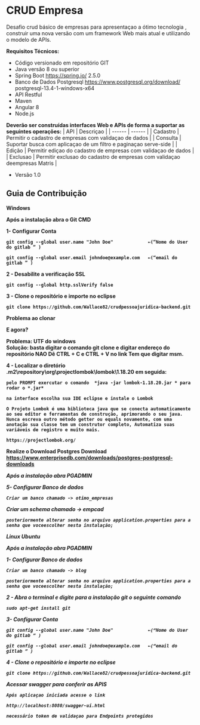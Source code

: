 # CRUD Empresa

Desafio crud básico de empresas para apresentaçao a ótimo tecnologia , construir uma nova versão com um framework Web mais atual e utilizando o modelo de APIs.

**Requisitos Técnicos:**

- Código versionado em repositório GIT
- Java versão 8 ou superior
- Spring Boot https://spring.io/  2.5.0
- Banco de Dados Postgresql https://www.postgresql.org/download/   postgresql-13.4-1-windows-x64
- API Restful
- Maven
- Angular 8
- Node.js 

**Deverão ser construídas interfaces Web e APIs de forma a suportar as seguintes operações:**
| API | Descriçao |
| ------ | ------ |
| Cadastro | Permitir o cadastro de empresas com validaçao  de dados  |
| Consulta |  Suportar busca com aplicaçao de um filtro e paginaçao serve-side |
| Edição |  Permitir ediçao do cadastro de empresas com validaçao  de dados |
| Exclusao |  Permitir exclusao do cadastro de empresas com validaçao deempresas Matris |


* Versão 1.0

## Guia de Contribuição


 <b>Windows</b>

   
<b>Após a instalação abra o Git CMD<b>

<b>1- Configurar Conta</b>

    git config --global user.name "John Doe"             ←(“Nome do User do gitlab ” )
 
    git config --global user.email johndoe@example.com   ←(“email do gitlab ” )

<b>2 - Desabilite a verificação SSL</b>

    git config --global http.sslVerify false
    
<b>3 - Clone o repositório e importe no eclipse</b> 

    git clone https://github.com/Wallace82/crudpessoajuridica-backend.git

 

Problema ao clonar


E agora? 

<b>Problema:</b> UTF do windows  
<b>Solução:</b> basta digitar o comando git clone e digitar endereço do repositório
    NAO Dê CTRL + C e CTRL + V no link
    Tem que digitar msm.
    
 <b>4 - Localizar o diretório .m2\repository\org\projectlombok\lombok\1.18.20 em seguida:
 
    pelo PROMPT exercutar o comando  *java -jar lombok-1.18.20.jar * para rodar o *.jar* 

    na interface escolha sua IDE eclipse e instale o Lombok

    O Projeto Lombok é uma biblioteca java que se conecta automaticamente ao seu editor e ferramentas de construção, aprimorando o seu java.
    Nunca escreva outro método getter ou equals novamente, com uma anotação sua classe tem um construtor completo, Automatiza suas variáveis ​​de registro e muito mais.

    https://projectlombok.org/


 Realize o Download Postgres
    Download  https://www.enterprisedb.com/downloads/postgres-postgresql-downloads 


<i>Após a instalação abra PGADMIN<i>

<b>5- Configurar Banco de dados</b>

    Criar um banco chamado -> otimo_empresas
   Criar um schema chamado -> empcad

    posteriormente alterar senha no arquivo application.properties para a senha que voceescolher nesta instalação;
    
<b>Linux Ubuntu</b>

<i>Após a instalação abra PGADMIN<i>

<b>1- Configurar Banco de dados</b>

    Criar um banco chamado -> blog

    posteriormente alterar senha no arquivo application.properties para a senha que voceescolher nesta instalação;



<i>2 - Abra o terminal e digite para a instalação git o seguinte comando</i>

    sudo apt-get install git

<i>3- Configurar Conta</i>

    git config --global user.name "John Doe"             ←(“Nome do User do gitlab ” )
 
    git config --global user.email johndoe@example.com   ←(“email do gitlab ” )
    
<b>4 - Clone o repositório e importe no eclipse</b> 

    git clone https://github.com/Wallace82/crudpessoajuridica-backend.git
    

<b>Acessar swagger para conferir as APIS</b>

    Após aplicaçao iniciada acesse o link

    http://localhost:8080/swagger-ui.html

    necessário token de validaçao para Endpoints protegidos
